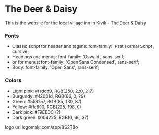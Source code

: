 # The Deer & Daisy
This is the website for the local village inn in Kivik - The Deer & Daisy

### Fonts
- Classic script for header and tagline: font-family: 'Petit Formal Script', cursive;
- Headings and menus: font-family: 'Oswald', sans-serif;
- or for menus: font-family: 'Open Sans Condensed', sans-serif;
- Body: font-family: 'Open Sans', sans-serif;

### Colors
- Light pink: #fadcd9, RGB(250, 220, 217)
- Burgundy: #42001d, RGB(66, 0, 29)
- Green: #558257, RGB(85, 130, 87)
- Yellow: #ffc600, RGB(225, 198, 0)
- Dark pink: #F9EEDC (?)
- Dark green: #004225, RGB(0, 66, 37)

logo url logomakr.com/app/8S2T8o
